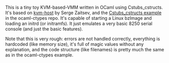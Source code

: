 This is a tiny toy KVM-based-VMM written in OCaml using Cstubs_cstructs. It's based on [kvm-host](https://gist.github.com/zserge/ae9098a75b2b83a1299d19b79b5fe488) by Serge Zaitsev, and the [Cstubs_cstructs example](https://github.com/ocamllabs/ocaml-ctypes/tree/master/examples/cstubs_structs) in the
ocaml-ctypes repo. It's capable of starting a Linux bzImage and loading an initrd (or initramfs). It just emulates a very basic 8250 serial console (and just the basic features).

Note that this is very rough: errors are not handled correctly, everything is hardcoded (like memory size), it's full of magic values without any explanation, and the code structure (like filenames) is pretty much the same as in the ocaml-ctypes example.
